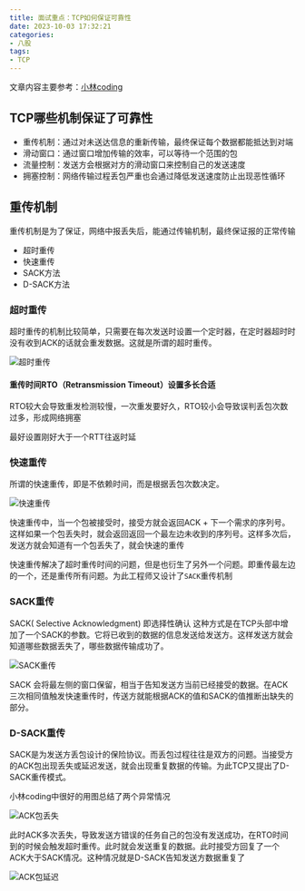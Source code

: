 ```yaml
---
title: 面试重点：TCP如何保证可靠性
date: 2023-10-03 17:32:21
categories:
- 八股
tags:
- TCP
---
```


文章内容主要参考：[小林coding](https://xiaolincoding.com/network/3_tcp/tcp_feature.html#%E8%B6%85%E6%97%B6%E9%87%8D%E4%BC%A0)

## TCP哪些机制保证了可靠性

- 重传机制：通过对未送达信息的重新传输，最终保证每个数据都能抵达到对端
- 滑动窗口：通过窗口增加传输的效率，可以等待一个范围的包
- 流量控制：发送方会根据对方的滑动窗口来控制自己的发送速度
- 拥塞控制：网络传输过程丢包严重也会通过降低发送速度防止出现恶性循环

## 重传机制

重传机制是为了保证，网络中报丢失后，能通过传输机制，最终保证报的正常传输

- 超时重传
- 快速重传
- SACK方法
- D-SACK方法

### 超时重传 

超时重传的机制比较简单，只需要在每次发送时设置一个定时器，在定时器超时时没有收到ACK的话就会重发数据。这就是所谓的超时重传。

![超时重传](https://cdn.xiaolincoding.com/gh/xiaolincoder/ImageHost2/%E8%AE%A1%E7%AE%97%E6%9C%BA%E7%BD%91%E7%BB%9C/TCP-%E5%8F%AF%E9%9D%A0%E7%89%B9%E6%80%A7/5.jpg?image_process=watermark,text_5YWs5LyX5Y-377ya5bCP5p6XY29kaW5n,type_ZnpsdHpoaw,x_10,y_10,g_se,size_20,color_0000CD,t_70,fill_0)

#### 重传时间RTO（Retransmission Timeout）设置多长合适

RTO较大会导致重发检测较慢，一次重发要好久，RTO较小会导致误判丢包次数过多，形成网络拥塞

最好设置刚好大于一个RTT往返时延

### 快速重传

所谓的快速重传，即是不依赖时间，而是根据丢包次数决定。

![快速重传](https://cdn.xiaolincoding.com/gh/xiaolincoder/ImageHost2/%E8%AE%A1%E7%AE%97%E6%9C%BA%E7%BD%91%E7%BB%9C/TCP-%E5%8F%AF%E9%9D%A0%E7%89%B9%E6%80%A7/10.jpg?image_process=watermark,text_5YWs5LyX5Y-377ya5bCP5p6XY29kaW5n,type_ZnpsdHpoaw,x_10,y_10,g_se,size_20,color_0000CD,t_70,fill_0)

快速重传中，当一个包被接受时，接受方就会返回ACK + 下一个需求的序列号。这样如果一个包丢失时，就会返回返回一个最左边未收到的序列号。这样多次后，发送方就会知道有一个包丢失了，就会快速的重传

快速重传解决了超时重传时间的问题，但是也衍生了另外一个问题。即重传最左边的一个，还是重传所有问题。为此工程师又设计了`SACK`重传机制

### SACK重传

SACK( Selective Acknowledgment) 即选择性确认
这种方式是在TCP头部中增加了一个SACK的参数。它将已收到的数据的信息发送给发送方。这样发送方就会知道哪些数据丢失了，哪些数据传输成功了。

![SACK重传](https://cdn.xiaolincoding.com/gh/xiaolincoder/ImageHost2/%E8%AE%A1%E7%AE%97%E6%9C%BA%E7%BD%91%E7%BB%9C/TCP-%E5%8F%AF%E9%9D%A0%E7%89%B9%E6%80%A7/11.jpg?image_process=watermark,text_5YWs5LyX5Y-377ya5bCP5p6XY29kaW5n,type_ZnpsdHpoaw,x_10,y_10,g_se,size_20,color_0000CD,t_70,fill_0)

SACK 会将最左侧的窗口保留，相当于告知发送方当前已经接受的数据。在ACK三次相同值触发快速重传时，传送方就能根据ACK的值和SACK的值推断出缺失的部分。

### D-SACK重传

SACK是为发送方丢包设计的保险协议。而丢包过程往往是双方的问题。当接受方的ACK包出现丢失或延迟发送，就会出现重复数据的传输。为此TCP又提出了D-SACK重传模式。

小林coding中很好的用图总结了两个异常情况

![ACK包丢失](https://cdn.xiaolincoding.com/gh/xiaolincoder/ImageHost2/%E8%AE%A1%E7%AE%97%E6%9C%BA%E7%BD%91%E7%BB%9C/TCP-%E5%8F%AF%E9%9D%A0%E7%89%B9%E6%80%A7/12.jpg?image_process=watermark,text_5YWs5LyX5Y-377ya5bCP5p6XY29kaW5n,type_ZnpsdHpoaw,x_10,y_10,g_se,size_20,color_0000CD,t_70,fill_0)

此时ACK多次丢失，导致发送方错误的任务自己的包没有发送成功，在RTO时间到的时候会触发超时重传。此时就会发送重复的数据。此时接受方回复了一个ACK大于SACK情况。这种情况就是D-SACK告知发送方数据重复了

![ACK包延迟](https://cdn.xiaolincoding.com/gh/xiaolincoder/ImageHost2/%E8%AE%A1%E7%AE%97%E6%9C%BA%E7%BD%91%E7%BB%9C/TCP-%E5%8F%AF%E9%9D%A0%E7%89%B9%E6%80%A7/13.jpg?image_process=watermark,text_5YWs5LyX5Y-377ya5bCP5p6XY29kaW5n,type_ZnpsdHpoaw,x_10,y_10,g_se,size_20,color_0000CD,t_70,fill_0)

